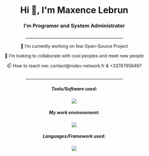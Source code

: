 

<!--
**MaxenceLebrunDEV/MaxenceLebrunDEV** is a ✨ _special_ ✨ repository because its `README.md` (this file) appears on your GitHub profile.

Here are some ideas to get you started:

- 🔭 I’m currently working on ...
- 🌱 I’m currently learning ...
- 👯 I’m looking to collaborate on ...
- 🤔 I’m looking for help with ...
- 💬 Ask me about ...
- 📫 How to reach me: ...
- 😄 Pronouns: ...
- ⚡ Fun fact: ...
-->

<h1 align="center">Hi 👋, I'm Maxence Lebrun</a>
</h3></h1>  
<h3 align="center">I'm Programer and System Administrator</h3>  
<p align="center">
_________________________________________________

</p> 
<p align="center">
 🔭 I’m currently working on few Open-Source Project
  
</p> 
<p align="center">
 👯 I’m looking to collaborate with cool peoples and meet new people
  
</p> 
<p align="center">
 📫 How to reach me: contact@mdev-network.fr & +33767956467
  
</p> 
  
<p align="center">
_________________________________________________

</p> 
<h5 align="center">
  
Tools/Software used:
</h5>

<p align="center">
  <a href="https://skillicons.dev">
    <img src="https://skillicons.dev/icons?i=aws,cloudflare,docker,firebase,figma,github,nginx,netlify,ideajs" />
  </a>
</p>

<h5 align="center">
  
My work environement:
</h5>

<p align="center">
  <a href="https://skillicons.dev">
    <img src="https://skillicons.dev/icons?i=linux,nginx,idea,grafana,cloudflare,aws,firebase,git,cassandra,mongodb,mysql" />
  </a>
</p>

<h5 align="center">
  
Languages/Framework used:
</h5>

<p align="center">
  <a href="https://skillicons.dev">
    <img src="https://skillicons.dev/icons?i=arduino,bootstrap,cs,css,dart,electron,flutter,nodejs,php,react,swift,html,java,js" />
  </a>
</p>

